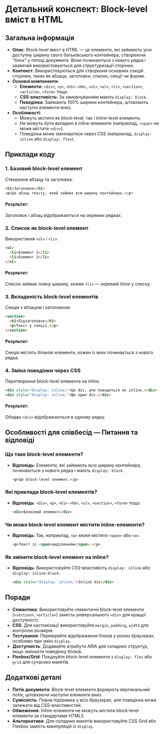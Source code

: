 # Детальний конспект: Block-level вміст в HTML

## Загальна інформація

- **Опис**: Block-level вміст в HTML — це елементи, які займають усю доступну ширину свого батьківського контейнера, створюючи "блок" у потоці документа. Вони починаються з нового рядка і зазвичай використовуються для структуризації сторінки.
- **Контекст**: Використовуються для створення основних секцій сторінки, таких як абзаци, заголовки, списки, секції чи форми.
- **Основні компоненти**:
  - **Елементи**: `<div>`, `<p>`, `<h1>-<h6>`, `<ul>`, `<ol>`, `<li>`, `<section>`, `<article>`, `<form>` тощо.
  - **CSS-властивість**: За замовчуванням мають `display: block`.
  - **Поведінка**: Займають 100% ширини контейнера, штовхають наступні елементи вниз.
- **Особливості**:
  - Можуть містити як block-level, так і inline-level елементи.
  - Не можуть бути вкладені в inline-елементи (наприклад, `<span>` не може містити `<div>`).
  - Поведінка може змінюватися через CSS (наприклад, `display: inline` або `display: flex`).

## Приклади коду

### 1. Базовий block-level елемент

Створення абзацу та заголовка.

```html
<h1>Заголовок</h1>
<p>Це абзац тексту, який займає всю ширину контейнера.</p>
```

#### Результат:

Заголовок і абзац відображаються на окремих рядках.

### 2. Список як block-level елемент

Використання `<ul>` і `<li>`.

```html
<ul>
  <li>Елемент 1</li>
  <li>Елемент 2</li>
</ul>
```

#### Результат:

Список займає повну ширину, кожен `<li>` — окремий блок у списку.

### 3. Вкладеність block-level елементів

Секція з абзацом і заголовком.

```html
<section>
  <h2>Підзаголовок</h2>
  <p>Текст у секції.</p>
</section>
```

#### Результат:

Секція містить блокові елементи, кожен із яких починається з нового рядка.

### 4. Зміна поведінки через CSS

Перетворення block-level елемента на inline.

```html
<div style="display: inline;">Це div, але поводиться як inline.</div>
<div style="display: inline;">Ще один div.</div>
```

#### Результат:

Обидва `<div>` відображаються в одному рядку.

## Особливості для співбесід — Питання та відповіді

### Що таке block-level елементи?

- **Відповідь**: Елементи, які займають всю ширину контейнера, починаються з нового рядка і мають `display: block`.
  ```html
  <p>Це block-level елемент.</p>
  ```

### Які приклади block-level елементів?

- **Відповідь**: `<div>`, `<p>`, `<h1>-<h6>`, `<ul>`, `<section>`, `<form>` тощо.
  ```html
  <div>Блоковий елемент</div>
  ```

### Чи може block-level елемент містити inline-елементи?

- **Відповідь**: Так, наприклад, `<p>` може містити `<span>` або `<a>`.
  ```html
  <p>Текст зі <span>виділенням</span>.</p>
  ```

### Як змінити block-level елемент на inline?

- **Відповідь**: Використовуйте CSS-властивість `display: inline` або `display: inline-block`.
  ```html
  <div style="display: inline;">Inline div</div>
  ```

## Поради

- **Семантика**: Використовуйте семантичні block-level елементи (`<section>`, `<article>`) замість універсального `<div>` для кращої доступності.
- **CSS**: Для кастомізації використовуйте `margin`, `padding`, `width` для контролю розмірів.
- **Тестування**: Перевіряйте відображення блоків у різних браузерах, особливо при зміні `display`.
- **Доступність**: Додавайте атрибути ARIA для складних структур, якщо змінюєте поведінку блоків.
- **Flexbox/Grid**: Поєднуйте block-level елементи з `display: flex` або `grid` для сучасних макетів.

## Додаткові деталі

- **Потік документа**: Block-level елементи формують вертикальний потік, штовхаючи наступні елементи вниз.
- **Сумісність**: Повна підтримка у всіх браузерах, але поведінка може залежати від CSS-властивостей.
- **Обмеження**: Inline-елементи не можуть містити block-level елементи за стандартами HTML5.
- **Альтернативи**: Для складних макетів використовуйте CSS Grid або Flexbox замість маніпуляцій із `display`.
